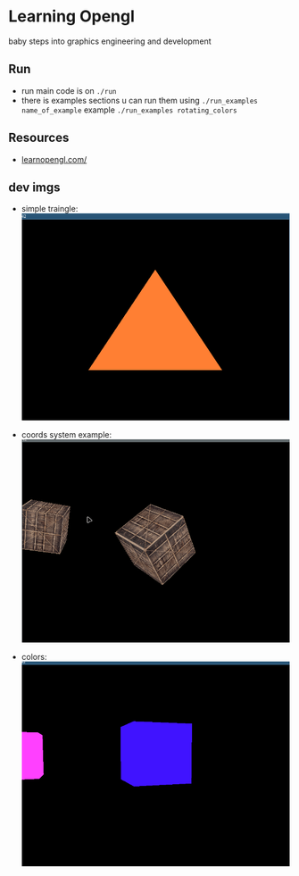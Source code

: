 # Learning Opengl
baby steps into graphics engineering and development


## Run
-   run main code is on ```./run```
-   there is examples sections u can run them using ```./run_examples name_of_example``` example ```./run_examples rotating_colors```


## Resources
-   [learnopengl.com/](https://learnopengl.com/)


## dev imgs
- simple traingle:    
![simple traingle](./dev-imgs/traingle.png)

- coords system example:    
![coords system](./dev-imgs/coords_system.gif)

- colors:    
![colors](./dev-imgs/colors.gif)
